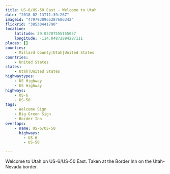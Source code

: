 ```yaml
---
title: US-6/US-50 East - Welcome to Utah
date: "2018-02-13T11:39:26Z"
imageid: "4797930965287686342"
flickrid: "38530441790"
location:
    latitude: 39.05707555155057
    longitude: -114.04872894287111
places: []
counties:
    - Millard County|Utah|United States
countries:
    - United States
states:
    - Utah|United States
highwaytypes:
    - US Highway
    - US Highway
highways:
    - US-6
    - US-50
tags:
    - Welcome Sign
    - Big Green Sign
    - Border Inn
overlaps:
    - name: US-6/US-50
      highways:
        - US-6
        - US-50

---
```

Welcome to Utah on US-6/US-50 East.  Taken at the Border Inn on the Utah-Nevada border.